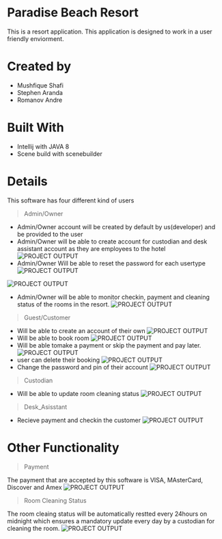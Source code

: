 # Paradise Beach Resort

This is a resort application. This application is designed to work in a user friendly enviorment.

# Created by

- Mushfique Shafi
- Stephen Aranda
- Romanov Andre

# Built With

- Intellij with JAVA 8
- Scene build with scenebuilder


# Details

This software has four different kind of users

> Admin/Owner
  
- Admin/Owner account will be created by default by us(developer) and be provided to the user
- Admin/Owner will be able to create account for custodian and desk assistant account as they are employees to the hotel
![PROJECT OUTPUT](pic10.PNG)
- Admin/Owner Will be able to reset the password for each usertype
![PROJECT OUTPUT](pic8.png)

![PROJECT OUTPUT](pic11.PNG)
- Admin/Owner will be able to monitor checkin, payment and cleaning status of the rooms in the resort.
![PROJECT OUTPUT](pic9.PNG)


> Guest/Customer
- Will be able to create an account of their own
![PROJECT OUTPUT](pic2.PNG)
- Will be able to book room
![PROJECT OUTPUT](pic12.PNG)
- Will be able tomake a payment or skip the payment and pay later.
![PROJECT OUTPUT](pic5.PNG)
- user can delete their booking
![PROJECT OUTPUT](pic4.PNG)
- Change the password and pin of their account
![PROJECT OUTPUT](pic13.PNG)
> Custodian
- Will be able to update room cleaning status
![PROJECT OUTPUT](pic7.png)

> Desk_Asisstant
- Recieve payment and checkin the customer
![PROJECT OUTPUT](pic6.png)

# Other Functionality

> Payment

The payment that are accepted by this software is VISA, MAsterCard, Discover and Amex
![PROJECT OUTPUT](pic5.png)

> Room Cleaning Status

The room cleaing status will be automatically restted every 24hours on midnight which ensures a mandatory update every day by a custodian for cleaning the room.
![PROJECT OUTPUT](pic14.PNG)

